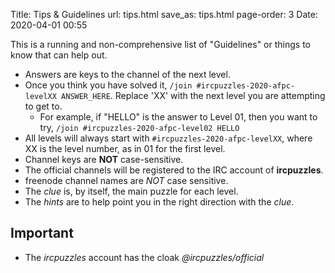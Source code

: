 Title: Tips & Guidelines
url: tips.html
save_as: tips.html
page-order: 3
Date: 2020-04-01 00:55

This is a running and non-comprehensive list of "Guidelines" or things to know that can help out.

 * Answers are keys to the channel of the next level.
 * Once you think you have solved it, `/join #ircpuzzles-2020-afpc-levelXX ANSWER_HERE`. Replace 'XX' with the next level you are attempting to get to.
    * For example, if "HELLO" is the answer to Level 01, then you want to try, `/join #ircpuzzles-2020-afpc-level02 HELLO`
 * All levels will always start with `#ircpuzzles-2020-afpc-levelXX`, where XX is the level number, as in 01 for the first level.
 * Channel keys are **NOT** case-sensitive.
 * The official channels will be registered to the IRC account of **ircpuzzles**.
 * freenode channel names are *NOT* case sensitive.
 * The _clue_ is, by itself, the main puzzle for each level.
 * The _hints_ are to help point you in the right direction with the _clue_.


Important
---------

 * The _*ircpuzzles*_ account has the cloak _*@ircpuzzles/official*_
